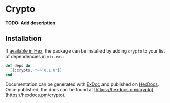 # Crypto

**TODO: Add description**

## Installation

If [available in Hex](https://hex.pm/docs/publish), the package can be installed
by adding `crypto` to your list of dependencies in `mix.exs`:

```elixir
def deps do
  [{:crypto, "~> 0.1.0"}]
end
```

Documentation can be generated with [ExDoc](https://github.com/elixir-lang/ex_doc)
and published on [HexDocs](https://hexdocs.pm). Once published, the docs can
be found at [https://hexdocs.pm/crypto](https://hexdocs.pm/crypto).

